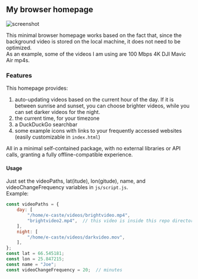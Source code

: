 ## My browser homepage

![screenshot](readme/screenshot.png)

This minimal browser homepage works based on the fact that, since the background video is stored on the local machine, it does not need to be optimized.  
As an example, some of the videos I am using are 100 Mbps 4K DJI Mavic Air mp4s.

### Features

This homepage provides:
1. auto-updating videos based on the current hour of the day. If it is between sunrise and sunset, you can choose brighter videos, while you can set darker videos for the night.
2. the current time, for your timezone
3. a DuckDuckGo searchbar
4. some example icons with links to your frequently accessed websites (easily customizable in `index.html`) 

All in a minimal self-contained package, with no external libraries or API calls, granting a fully offline-compatible experience.

#### Usage
Just set the videoPaths, lat(itude), lon(gitude), name, and videoChangeFrequency variables in `js/script.js`.  
Example:
```javascript
const videoPaths = {
    day: [
        "/home/e-caste/videos/brightvideo.mp4",
        "brightvideo2.mp4",  // this video is inside this repo directory
    ],
    night: [
        "/home/e-caste/videos/darkvideo.mov",
    ],
};
const lat = 66.545181;
const lon = 25.847215;
const name = "Joe";
const videoChangeFrequency = 20;  // minutes
```
